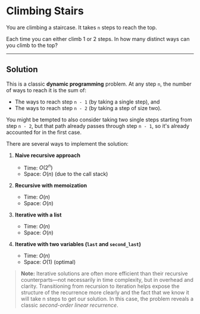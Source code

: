 # Climbing Stairs

You are climbing a staircase. It takes `n` steps to reach the top.

Each time you can either climb 1 or 2 steps. In how many distinct ways can you climb to the top?

---

## Solution

This is a classic **dynamic programming** problem. At any step `n`, the number of ways to reach it is the sum of:
- The ways to reach step `n - 1` (by taking a single step), and
- The ways to reach step `n - 2` (by taking a step of size two).

You might be tempted to also consider taking two single steps starting from step `n - 2`, but that path already passes through step `n - 1`, so it's already accounted for in the first case.

There are several ways to implement the solution:

1. **Naive recursive approach**  
   - Time: $O(2^n)$  
   - Space: $O(n)$ (due to the call stack)

2. **Recursive with memoization**  
   - Time: $O(n)$  
   - Space: $O(n)$  

3. **Iterative with a list**  
   - Time: $O(n)$  
   - Space: $O(n)$  

4. **Iterative with two variables (`last` and `second_last`)**  
   - Time: $O(n)$  
   - Space: $O(1)$ (optimal)

> **Note:** Iterative solutions are often more efficient than their recursive counterparts—not necessarily in time complexity, but in overhead and clarity. Transitioning from recursion to iteration helps expose the structure of the recurrence more clearly and the fact that we know it will take n steps to get our solution. In this case, the problem reveals a classic *second-order linear recurrence*.
